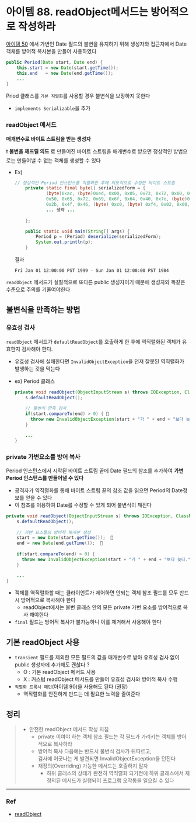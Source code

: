 # 아이템 88. readObject메서드는 방어적으로 작성하라

[아이템 50](https://github.com/chosun-dev/study-book-effective-java/blob/dev/8%EC%9E%A5/50_%EC%A0%81%EC%8B%9C%EC%97%90_%EB%B0%A9%EC%96%B4%EC%A0%81_%EB%B3%B5%EC%82%AC%EB%B3%B8%EC%9D%84%20_%EB%A7%8C%EB%93%A4%EB%9D%BC_%EC%A0%95%EC%9B%90%EB%AF%B8.md) 에서 가변인 Date 필드의 불변을 유지하기 위해 생성자와 접근자에서 Date객체를 방어적 복사본을 만들어 사용하였다
```java
public Period(Date start, Date end) {
    this.start = new Date(start.getTime());
    this.end   = new Date(end.getTime());
    ...
}
```
Priod 클래스를 `기본 직렬화`를 사용할 경우 불변식을 보장하지 못한다
  - `implements Serializable`을 추가


### readObject 메서드
__매개변수로 바이트 스트림을 받는 생성자__ <br>

 ❗️ __불변을 깨뜨릴 의도__ 로 만들어진 바이트 스트림을 매개변수로 받으면 정상적인 방법으로는 만들어낼 수 없는 객체를 생성할 수 있다

 - Ex) 
    ```java
    // 정상적인 Period 인스턴스를 직렬화한 후에 의도적으로 수정한 바이트 스트림
        private static final byte[] serializedForm = {
                (byte)0xac, (byte)0xed, 0x00, 0x05, 0x73, 0x72, 0x00, 0x06,
                0x50, 0x65, 0x72, 0x69, 0x6f, 0x64, 0x40, 0x7e, (byte)0xf8,
                0x2b, 0x4f, 0x46, (byte) 0xc0, (byte) 0xf4, 0x02, 0x00, 0x02,
                ... 생략 ...
                
        };

        public static void main(String[] args) {
            Period p = (Period) deserialize(serializedForm);
            System.out.println(p);
        }
    ```
    결과
    ```
    Fri Jan 01 12:00:00 PST 1999 - Sun Jan 01 12:00:00 PST 1984
    ```

  `readObject` 메서드가 실질적으로 또다른 public 생성자이기 때문에 생성자와 똑같은 수준으로 주의를 기울여야한다

## 불변식을 만족하는 방법
### 유효성 검사
`readObject` 메서드가 `defaultReadObject`를 호출하게 한 후에 역직렬화된 객체가 유효한지 검사해야 한다. 
 - 유효성 검사에 실패한다면 `InvalidObjectException`을 던져 잘못된 역직렬화가 발생하는 것을 막는다

- ex) Period 클래스
  ```java
  private void readObject(ObjectInputStream s) throws IOException, ClassNotFoundException {
      s.defaultReadObject();
      
      // 불변식 만족 검사
      if(start.compareTo(end) > 0) { 📌
        throw new InvalidObjectException(start + "가 " + end + "보다 늦다.");
      }

      ...
  }
  ```

### private 가변요소를 방어 복사
Period 인스턴스에서 시작된 바이트 스트림 끝에 Date 필드의 참조를 추가하여 __가변 Period 인스턴스를 만들어낼 수 있다__
  - 공격자가 역직렬화를 통해 바이트 스트림 끝의 참조 값을 읽으면 Period의 Date정보를 얻을 수 있다
  - 이 참조를 이용하여 Date를 수정할 수 있게 되어 불변식이 꺠진다

```java
private void readObject(ObjectInputStream s) throws IOException, ClassNotFoundException {
    s.defaultReadObject();
    
    // 가변 요소들의 방어적 복사본 생성
    start = new Date(start.getTime());  📌
    end = new Date(end.getTime());  📌
    
    if(start.compareTo(end) > 0) { 
      throw new InvalidObjectException(start + "가 " + end + "보다 늦다.");
    }

    ...
}
```
- 객체를 역직렬화할 때는 클라이언트가 제어하면 안되는 객체 참조 필드를 모두 반드시 방어적으로 복사해야 한다
  * readObject에서는 불변 클래스 안의 모든 private 가변 요소를 방어적으로 복사 해야한다
- `final` 필드는 방어적 복사가 불가능하니 이를 제거해서 사용해야 한다

## 기본 readObject 사용
- `transient` 필드를 제외한 모든 필드의 값을 매개변수로 받아 유효성 검사 없이 public 생성자에 추가해도 괜찮다 ?
  * O : 기본 readObject 메서드 사용
  * X : 커스텀 readObject 메서드를 만들어 유효성 검사와 방어적 복사 수행
- `직렬화 프록시 패턴`(아이템 90)을 사용해도 된다 (권장)
  * 역직렬화를 안전하게 만드는 데 필요한 노력을 줄여준다

## 정리
> - 안전한 readObject 메서드 작성 지침
>   *  private 이여야 하는 객체 참조 필드는 각 필드가 가리키는 객체를 방어적으로 복사하라
>   * 방어적 복사 다음에는 반드시 불변식 검사가 뒤따르고, <br>
      검사에 어긋나는 게 발견되면 InvalidObjectException을 던진다
>   * 재정의(Overriding) 가능한 메서드는 호출하지 말자
>      - 하위 클래스의 상태가 완전히 역직렬화 되기전에 하위 클래스에서 재정의된 메서드가 실행되어
프로그램 오작동을 일으킬 수 있다


---
### Ref
- [readObject](https://madplay.github.io/post/what-is-readobject-method-and-writeobject-method)
